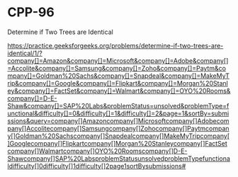 # CPP-96
Determine if Two Trees are Identical 















https://practice.geeksforgeeks.org/problems/determine-if-two-trees-are-identical/1/?company[]=Amazon&company[]=Microsoft&company[]=Adobe&company[]=Accolite&company[]=Samsung&company[]=Zoho&company[]=Paytm&company[]=Goldman%20Sachs&company[]=Snapdeal&company[]=MakeMyTrip&company[]=Google&company[]=Flipkart&company[]=Morgan%20Stanley&company[]=FactSet&company[]=Walmart&company[]=OYO%20Rooms&company[]=D-E-Shaw&company[]=SAP%20Labs&problemStatus=unsolved&problemType=functional&difficulty[]=0&difficulty[]=1&difficulty[]=2&page=1&sortBy=submissions&query=company[]Amazoncompany[]Microsoftcompany[]Adobecompany[]Accolitecompany[]Samsungcompany[]Zohocompany[]Paytmcompany[]Goldman%20Sachscompany[]Snapdealcompany[]MakeMyTripcompany[]Googlecompany[]Flipkartcompany[]Morgan%20Stanleycompany[]FactSetcompany[]Walmartcompany[]OYO%20Roomscompany[]D-E-Shawcompany[]SAP%20LabsproblemStatusunsolvedproblemTypefunctionaldifficulty[]0difficulty[]1difficulty[]2page1sortBysubmissions#
